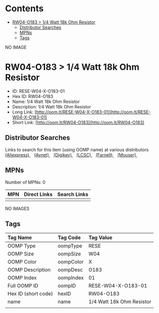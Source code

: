 



Contents
========

* [RW04-O183 > 1/4 Watt 18k Ohm Resistor](#rw04-o183--14-watt-18k-ohm-resistor)
	* [Distributor Searches](#distributor-searches)
	* [MPNs](#mpns)
	* [Tags](#tags)
  
NO IMAGE  
# RW04-O183 > 1/4 Watt 18k Ohm Resistor

- ID: RESE-W04-X-O183-01
- Hex ID: RW04-O183
- Name: 1/4 Watt 18k Ohm Resistor
- Description: 1/4 Watt 18k Ohm Resistor
- Long Link: [http://oom.lt/RESE-W04-X-O183-01](http://oom.lt/RESE-W04-X-O183-01)
- Short Link: [http://oom.lt/RW04-O183](http://oom.lt/RW04-O183)

## Distributor Searches
  
Links to search for this item (using OOMP name) at various distributors  
[(Aliexpress) ](https://www.aliexpress.com/wholesale?SearchText=11171/4+Watt+18k+Ohm+Resistor)&nbsp;&nbsp;&nbsp;[(Avnet) ](https://www.avnet.com/shop/us/search/1/4+Watt+18k+Ohm+Resistor)&nbsp;&nbsp;&nbsp;[(Digikey) ](https://www.digikey.co.uk/en/products/result?s=1/4+Watt+18k+Ohm+Resistor)&nbsp;&nbsp;&nbsp;[(LCSC) ](https://www.lcsc.com/search?q=1/4+Watt+18k+Ohm+Resistor)&nbsp;&nbsp;&nbsp;[(Farnell) ](https://uk.farnell.com/search?st=1/4+Watt+18k+Ohm+Resistor)&nbsp;&nbsp;&nbsp;[(Mouser) ](https://www.mouser.com/c/?q=1/4+Watt+18k+Ohm+Resistor)&nbsp;&nbsp;&nbsp;
## MPNs
  
Number of MPNs: 0  

|MPN|Direct Links|Search Links|
| :--- | :--- | :--- |
||||
  
NO IMAGES  
## Tags
  

|Tag Name|Tag Code|Tag Value|
| :--- | :--- | :--- |
|OOMP Type|oompType|RESE|
|OOMP Size|oompSize|W04|
|OOMP Color|oompColor|X|
|OOMP Description|oompDesc|O183|
|OOMP Index|oompIndex|01|
|Full OOMP ID|oompID|RESE-W04-X-O183-01|
|Hex ID (short code)|hexID|RW04-O183|
|name|name|1/4 Watt 18k Ohm Resistor|
||||
